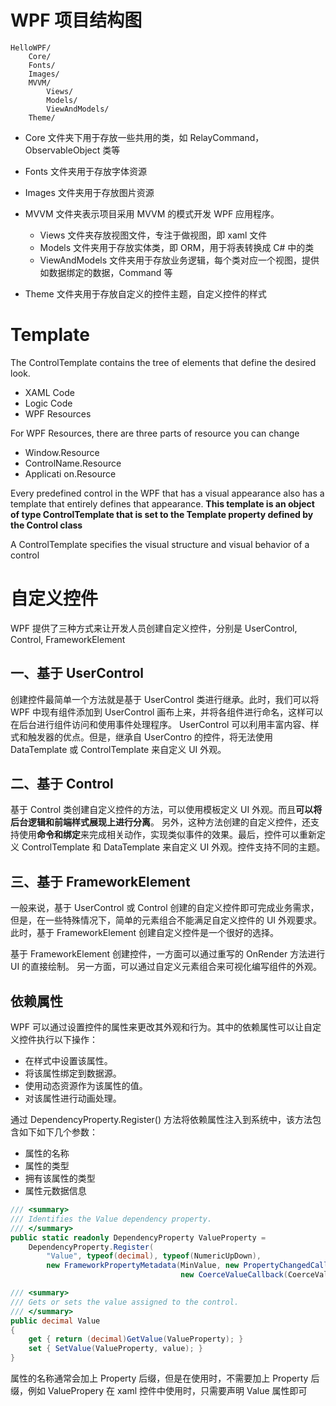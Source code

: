# WPF 项目结构图

```text
HelloWPF/
	Core/
	Fonts/
	Images/
	MVVM/
		Views/
		Models/
		ViewAndModels/
	Theme/
```

- Core 文件夹下用于存放一些共用的类，如 RelayCommand，ObservableObject 类等
- Fonts 文件夹用于存放字体资源
- Images 文件夹用于存放图片资源

- MVVM 文件夹表示项目采用 MVVM 的模式开发 WPF 应用程序。
  - Views 文件夹存放视图文件，专注于做视图，即 xaml 文件
  - Models 文件夹用于存放实体类，即 ORM，用于将表转换成 C# 中的类
  - ViewAndModels 文件夹用于存放业务逻辑，每个类对应一个视图，提供如数据绑定的数据，Command 等
- Theme 文件夹用于存放自定义的控件主题，自定义控件的样式

# Template

The ControlTemplate contains the tree of elements that define the desired look.

- XAML Code
- Logic Code
- WPF Resources

For WPF Resources, there are three parts of resource you can change

- Window.Resource
- ControlName.Resource
- Applicati on.Resource

Every predefined control in the WPF that has a visual appearance also has a template that entirely defines that appearance. **This template is an object of type ControlTemplate that is set to the Template property defined by the Control class**

A ControlTemplate specifies the visual structure and visual behavior of a control

# 自定义控件

WPF 提供了三种方式来让开发人员创建自定义控件，分别是 UserControl, Control, FrameworkElement

## 一、基于 UserControl

创建控件最简单一个方法就是基于 UserControl 类进行继承。此时，我们可以将 WPF 中现有组件添加到 UserControl 画布上来，并将各组件进行命名，这样可以在后台进行组件访问和使用事件处理程序。 UserControl 可以利用丰富内容、样式和触发器的优点。但是，继承自 UserContro 的控件，将无法使用 DataTemplate 或 ControlTemplate 来自定义 UI 外观。

## 二、基于 Control 

基于 Control 类创建自定义控件的方法，可以使用模板定义 UI 外观。而且**可以将后台逻辑和前端样式展现上进行分离**。 另外，这种方法创建的自定义控件，还支持使用**命令和绑定**来完成相关动作，实现类似事件的效果。最后，控件可以重新定义 ControlTemplate 和 DataTemplate 来自定义 UI 外观。控件支持不同的主题。

## 三、基于 FrameworkElement 

一般来说，基于 UserControl 或 Control 创建的自定义控件即可完成业务需求，但是，在一些特殊情况下，简单的元素组合不能满足自定义控件的 UI 外观要求。此时，基于 FrameworkElement 创建自定义控件是一个很好的选择。

基于 FrameworkElement 创建控件，一方面可以通过重写的 OnRender 方法进行 UI 的直接绘制。 另一方面，可以通过自定义元素组合来可视化编写组件的外观。

## 依赖属性

WPF 可以通过设置控件的属性来更改其外观和行为。其中的依赖属性可以让自定义控件执行以下操作：

- 在样式中设置该属性。
- 将该属性绑定到数据源。
- 使用动态资源作为该属性的值。
- 对该属性进行动画处理。

通过 DependencyProperty.Register() 方法将依赖属性注入到系统中，该方法包含如下如下几个参数：

- 属性的名称
- 属性的类型
- 拥有该属性的类型
- 属性元数据信息

```csharp
/// <summary>
/// Identifies the Value dependency property.
/// </summary>
public static readonly DependencyProperty ValueProperty =
    DependencyProperty.Register(
        "Value", typeof(decimal), typeof(NumericUpDown),
        new FrameworkPropertyMetadata(MinValue, new PropertyChangedCallback(OnValueChanged),
                                      new CoerceValueCallback(CoerceValue)));

/// <summary>
/// Gets or sets the value assigned to the control.
/// </summary>
public decimal Value
{
    get { return (decimal)GetValue(ValueProperty); }
    set { SetValue(ValueProperty, value); }
}
```

属性的名称通常会加上 Property 后缀，但是在使用时，不需要加上 Property 后缀，例如 ValuePropery 在 xaml 控件中使用时，只需要声明 Value 属性即可
